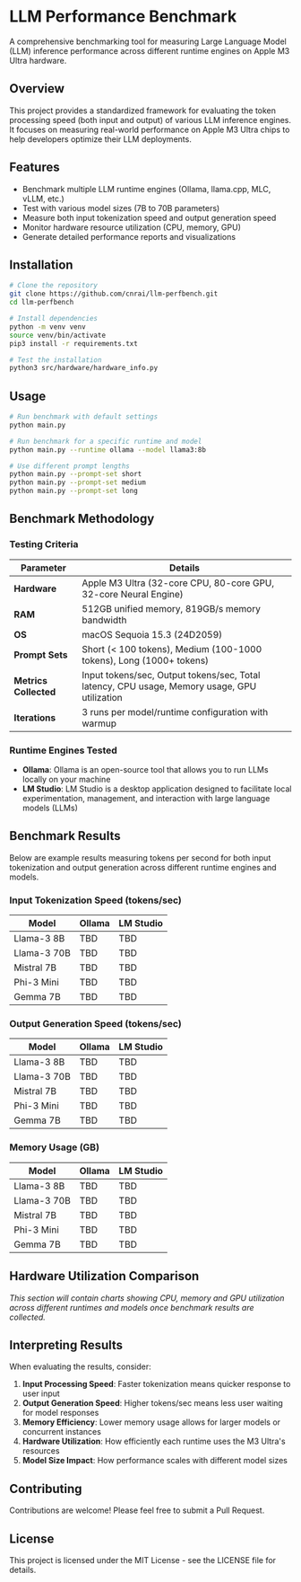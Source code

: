 # LLM Performance Benchmark

A comprehensive benchmarking tool for measuring Large Language Model (LLM) inference performance across different runtime engines on Apple M3 Ultra hardware.

## Overview

This project provides a standardized framework for evaluating the token processing speed (both input and output) of various LLM inference engines. It focuses on measuring real-world performance on Apple M3 Ultra chips to help developers optimize their LLM deployments.

## Features

- Benchmark multiple LLM runtime engines (Ollama, llama.cpp, MLC, vLLM, etc.)
- Test with various model sizes (7B to 70B parameters)
- Measure both input tokenization speed and output generation speed
- Monitor hardware resource utilization (CPU, memory, GPU)
- Generate detailed performance reports and visualizations

## Installation

```bash
# Clone the repository
git clone https://github.com/cnrai/llm-perfbench.git
cd llm-perfbench

# Install dependencies
python -m venv venv
source venv/bin/activate
pip3 install -r requirements.txt

# Test the installation
python3 src/hardware/hardware_info.py
```

## Usage

```bash
# Run benchmark with default settings
python main.py

# Run benchmark for a specific runtime and model
python main.py --runtime ollama --model llama3:8b

# Use different prompt lengths
python main.py --prompt-set short
python main.py --prompt-set medium
python main.py --prompt-set long
```

## Benchmark Methodology

### Testing Criteria

| Parameter | Details |
|-----------|---------|
| **Hardware** | Apple M3 Ultra (32-core CPU, 80-core GPU, 32-core Neural Engine) |
| **RAM** | 512GB unified memory, 819GB/s memory bandwidth |
| **OS** | macOS Sequoia 15.3 (24D2059) |
| **Prompt Sets** | Short (< 100 tokens), Medium (100-1000 tokens), Long (1000+ tokens) |
| **Metrics Collected** | Input tokens/sec, Output tokens/sec, Total latency, CPU usage, Memory usage, GPU utilization |
| **Iterations** | 3 runs per model/runtime configuration with warmup |

### Runtime Engines Tested

- **Ollama**: Ollama is an open-source tool that allows you to run LLMs locally on your machine
- **LM Studio**: LM Studio is a desktop application designed to facilitate local experimentation, management, and interaction with large language models (LLMs)


## Benchmark Results

Below are example results measuring tokens per second for both input tokenization and output generation across different runtime engines and models.

### Input Tokenization Speed (tokens/sec)

| Model         | Ollama | LM Studio |
|---------------|--------|-----------|
| Llama-3 8B    | TBD    | TBD       |
| Llama-3 70B   | TBD    | TBD       |
| Mistral 7B    | TBD    | TBD       |
| Phi-3 Mini    | TBD    | TBD       |
| Gemma 7B      | TBD    | TBD       |

### Output Generation Speed (tokens/sec)

| Model         | Ollama | LM Studio |
|---------------|--------|-----------|
| Llama-3 8B    | TBD    | TBD       |
| Llama-3 70B   | TBD    | TBD       |
| Mistral 7B    | TBD    | TBD       |
| Phi-3 Mini    | TBD    | TBD       |
| Gemma 7B      | TBD    | TBD       |

### Memory Usage (GB)

| Model         | Ollama | LM Studio |
|---------------|--------|-----------|
| Llama-3 8B    | TBD    | TBD       |
| Llama-3 70B   | TBD    | TBD       |
| Mistral 7B    | TBD    | TBD       |
| Phi-3 Mini    | TBD    | TBD       |
| Gemma 7B      | TBD    | TBD       |

## Hardware Utilization Comparison

*This section will contain charts showing CPU, memory and GPU utilization across different runtimes and models once benchmark results are collected.*

## Interpreting Results

When evaluating the results, consider:

1. **Input Processing Speed**: Faster tokenization means quicker response to user input
2. **Output Generation Speed**: Higher tokens/sec means less user waiting for model responses
3. **Memory Efficiency**: Lower memory usage allows for larger models or concurrent instances
4. **Hardware Utilization**: How efficiently each runtime uses the M3 Ultra's resources
5. **Model Size Impact**: How performance scales with different model sizes

## Contributing

Contributions are welcome! Please feel free to submit a Pull Request.

## License

This project is licensed under the MIT License - see the LICENSE file for details.
